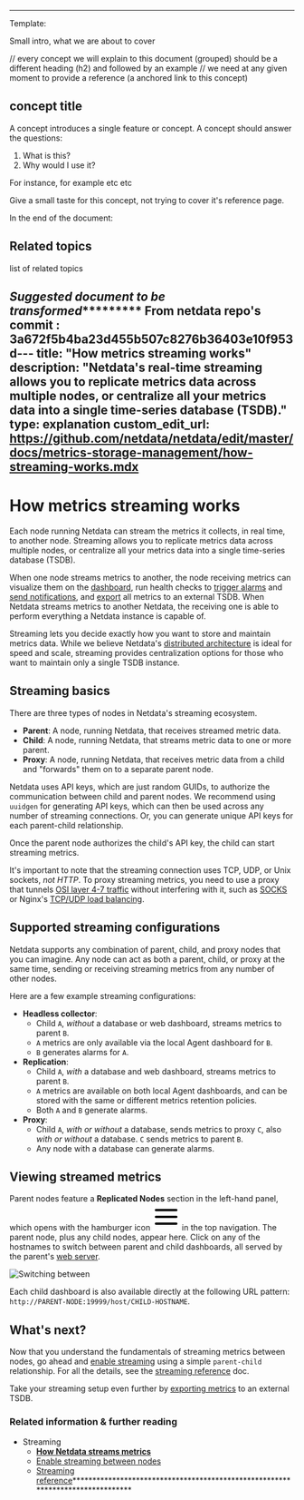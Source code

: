 <!--
title: "Metrics streaming/replication"
sidebar_label: "Metrics streaming/replication"
custom_edit_url: "https://github.com/netdata/netdata/blob/master/docs/concepts/netdata-agent/metrics-streaming-replication.md"
sidebar_position: 13
learn_status: "Published"
learn_topic_type: "Concepts"
learn_rel_path: "netdata-agent"
learn_docs_purpose: "Explain the streaming and replication concepts"
-->

**********************************************************************
Template:

Small intro, what we are about to cover

// every concept we will explain to this document (grouped) should be a different heading (h2) and followed by an example
// we need at any given moment to provide a reference (a anchored link to this concept)
## concept title

A concept introduces a single feature or concept. A concept should answer the questions:

1. What is this?
2. Why would I use it?

For instance, for example etc etc

Give a small taste for this concept, not trying to cover it's reference page. 

In the end of the document:

## Related topics

list of related topics

*****************Suggested document to be transformed**************************
From netdata repo's commit : 3a672f5b4ba23d455b507c8276b36403e10f953d---
title: "How metrics streaming works"
description: "Netdata's real-time streaming allows you to replicate metrics data across multiple nodes, or centralize all your metrics data into a single time-series database (TSDB)."
type: explanation
custom_edit_url: https://github.com/netdata/netdata/edit/master/docs/metrics-storage-management/how-streaming-works.mdx
---

# How metrics streaming works

Each node running Netdata can stream the metrics it collects, in real time, to another node. Streaming allows you to
replicate metrics data across multiple nodes, or centralize all your metrics data into a single time-series database
(TSDB).

When one node streams metrics to another, the node receiving metrics can visualize them on the
[dashboard](/docs/visualize/interact-dashboards-charts.md), run health checks to [trigger
alarms](/docs/monitor/view-active-alarms.md) and [send notifications](/docs/monitor/enable-notifications.md), and
[export](/docs/export/external-databases.md) all metrics to an external TSDB. When Netdata streams metrics to another
Netdata, the receiving one is able to perform everything a Netdata instance is capable of.

Streaming lets you decide exactly how you want to store and maintain metrics data. While we believe Netdata's
[distributed architecture](/docs/store/distributed-data-architecture.md) is ideal for speed and scale, streaming
provides centralization options for those who want to maintain only a single TSDB instance.

## Streaming basics

There are three types of nodes in Netdata's streaming ecosystem.

- **Parent**: A node, running Netdata, that receives streamed metric data.
- **Child**: A node, running Netdata, that streams metric data to one or more parent.
- **Proxy**: A node, running Netdata, that receives metric data from a child and "forwards" them on to a
  separate parent node.

Netdata uses API keys, which are just random GUIDs, to authorize the communication between child and parent nodes. We
recommend using `uuidgen` for generating API keys, which can then be used across any number of streaming connections.
Or, you can generate unique API keys for each parent-child relationship.

Once the parent node authorizes the child's API key, the child can start streaming metrics.

It's important to note that the streaming connection uses TCP, UDP, or Unix sockets, _not HTTP_. To proxy streaming
metrics, you need to use a proxy that tunnels [OSI layer 4-7
traffic](https://en.wikipedia.org/wiki/OSI_model#Layer_4:_Transport_Layer) without interfering with it, such as
[SOCKS](https://en.wikipedia.org/wiki/SOCKS) or Nginx's [TCP/UDP load
balancing](https://docs.nginx.com/nginx/admin-guide/load-balancer/tcp-udp-load-balancer/).

## Supported streaming configurations

Netdata supports any combination of parent, child, and proxy nodes that you can imagine. Any node can act as both a
parent, child, or proxy at the same time, sending or receiving streaming metrics from any number of other nodes.

Here are a few example streaming configurations:

- **Headless collector**: 
  - Child `A`, _without_ a database or web dashboard, streams metrics to parent `B`.
  - `A` metrics are only available via the local Agent dashboard for `B`.
  - `B` generates alarms for `A`.
- **Replication**: 
  - Child `A`, _with_ a database and web dashboard, streams metrics to parent `B`. 
  - `A` metrics are available on both local Agent dashboards, and can be stored with the same or different metrics
    retention policies.
  - Both `A` and `B` generate alarms.
- **Proxy**:
  - Child `A`, _with or without_ a database, sends metrics to proxy `C`, also _with or without_ a database. `C` sends
    metrics to parent `B`.
  - Any node with a database can generate alarms.

## Viewing streamed metrics

Parent nodes feature a **Replicated Nodes** section in the left-hand panel, which opens with the hamburger icon
![Hamburger icon](https://raw.githubusercontent.com/netdata/netdata-ui/master/src/components/icon/assets/hamburger.svg)
in the top navigation. The parent node, plus any child nodes, appear here. Click on any of the hostnames to switch
between parent and child dashboards, all served by the parent's [web server](/web/server/README.md).

![Switching between
](https://user-images.githubusercontent.com/1153921/110043346-761ec000-7d04-11eb-8e58-77670ba39161.gif)

Each child dashboard is also available directly at the following URL pattern:
`http://PARENT-NODE:19999/host/CHILD-HOSTNAME`.

## What's next?

Now that you understand the fundamentals of streaming metrics between nodes, go ahead and [enable
streaming](/docs/metrics-storage-management/enable-streaming.mdx) using a simple `parent-child` relationship. For all
the details, see the [streaming reference](/docs/metrics-storage-management/reference-streaming.mdx) doc.

Take your streaming setup even further by [exporting metrics](/docs/export/external-databases.md) to an external TSDB.

### Related information & further reading

- Streaming
  - **[How Netdata streams metrics](/docs/metrics-storage-management/how-streaming-works.mdx)**
  - [Enable streaming between nodes](/docs/metrics-storage-management/enable-streaming.mdx)
  - [Streaming reference](/docs/metrics-storage-management/reference-streaming.mdx)*******************************************************************************
